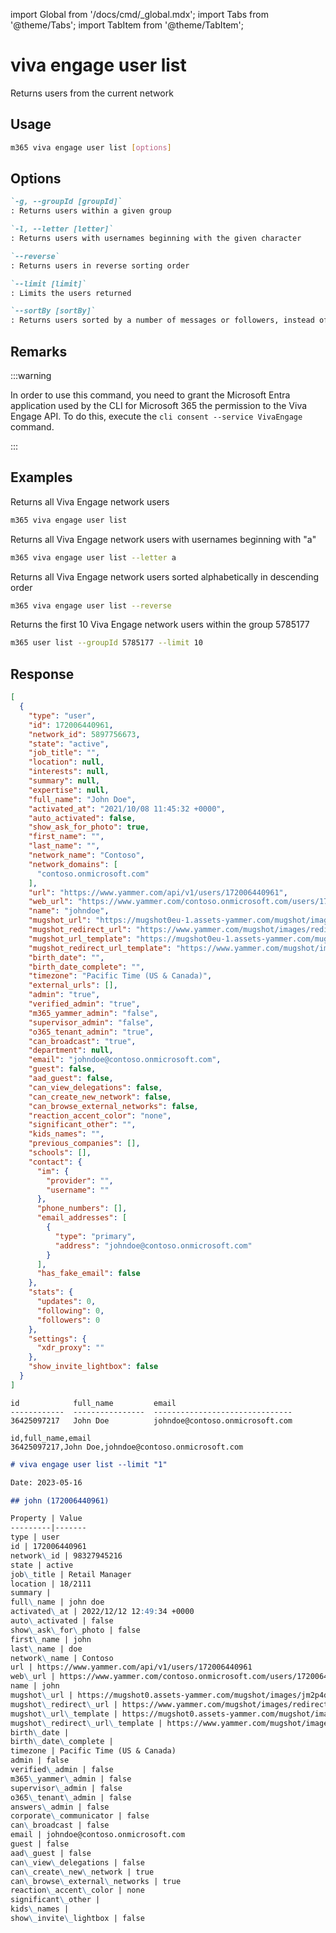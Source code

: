 <!-- DISCLAIMER: All secrets, passwords, and sensitive values in this document are examples only and not real credentials. -->
import Global from '/docs/cmd/_global.mdx';
import Tabs from '@theme/Tabs';
import TabItem from '@theme/TabItem';

# viva engage user list

Returns users from the current network

## Usage

```sh
m365 viva engage user list [options]
```

## Options

```md definition-list
`-g, --groupId [groupId]`
: Returns users within a given group

`-l, --letter [letter]`
: Returns users with usernames beginning with the given character

`--reverse`
: Returns users in reverse sorting order

`--limit [limit]`
: Limits the users returned

`--sortBy [sortBy]`
: Returns users sorted by a number of messages or followers, instead of the default behavior of sorting alphabetically. Allowed values are `messages,followers`
```

<Global />

## Remarks

:::warning

In order to use this command, you need to grant the Microsoft Entra application used by the CLI for Microsoft 365 the permission to the Viva Engage API. To do this, execute the `cli consent --service VivaEngage` command.

:::

## Examples
  
Returns all Viva Engage network users

```sh
m365 viva engage user list
```

Returns all Viva Engage network users with usernames beginning with "a"

```sh
m365 viva engage user list --letter a
```

Returns all Viva Engage network users sorted alphabetically in descending order

```sh
m365 viva engage user list --reverse
```

Returns the first 10 Viva Engage network users within the group 5785177

```sh
m365 user list --groupId 5785177 --limit 10
```

## Response

<Tabs>
  <TabItem value="JSON">

  ```json
  [
    {
      "type": "user",
      "id": 172006440961,
      "network_id": 5897756673,
      "state": "active",
      "job_title": "",
      "location": null,
      "interests": null,
      "summary": null,
      "expertise": null,
      "full_name": "John Doe",
      "activated_at": "2021/10/08 11:45:32 +0000",
      "auto_activated": false,
      "show_ask_for_photo": true,
      "first_name": "",
      "last_name": "",
      "network_name": "Contoso",
      "network_domains": [
        "contoso.onmicrosoft.com"
      ],
      "url": "https://www.yammer.com/api/v1/users/172006440961",
      "web_url": "https://www.yammer.com/contoso.onmicrosoft.com/users/172006440961",
      "name": "johndoe",
      "mugshot_url": "https://mugshot0eu-1.assets-yammer.com/mugshot/images/no_photo.png?P1=1668205841&P2=104&P3=1&P4=EXAMPLE_SECRET_VALUE_PLACEHOLDER&size=48x48",
      "mugshot_redirect_url": "https://www.yammer.com/mugshot/images/redirect/48x48/no_photo.png",
      "mugshot_url_template": "https://mugshot0eu-1.assets-yammer.com/mugshot/images/no_photo.png?P1=1668205841&P2=104&P3=1&P4=EXAMPLE_SECRET_VALUE_PLACEHOLDER&size={width}x{height}",
      "mugshot_redirect_url_template": "https://www.yammer.com/mugshot/images/redirect/{width}x{height}/no_photo.png",
      "birth_date": "",
      "birth_date_complete": "",
      "timezone": "Pacific Time (US & Canada)",
      "external_urls": [],
      "admin": "true",
      "verified_admin": "true",
      "m365_yammer_admin": "false",
      "supervisor_admin": "false",
      "o365_tenant_admin": "true",
      "can_broadcast": "true",
      "department": null,
      "email": "johndoe@contoso.onmicrosoft.com",
      "guest": false,
      "aad_guest": false,
      "can_view_delegations": false,
      "can_create_new_network": false,
      "can_browse_external_networks": false,
      "reaction_accent_color": "none",
      "significant_other": "",
      "kids_names": "",
      "previous_companies": [],
      "schools": [],
      "contact": {
        "im": {
          "provider": "",
          "username": ""
        },
        "phone_numbers": [],
        "email_addresses": [
          {
            "type": "primary",
            "address": "johndoe@contoso.onmicrosoft.com"
          }
        ],
        "has_fake_email": false
      },
      "stats": {
        "updates": 0,
        "following": 0,
        "followers": 0
      },
      "settings": {
        "xdr_proxy": ""
      },
      "show_invite_lightbox": false
    }
  ]
  ```

  </TabItem>
  <TabItem value="Text">

  ```text
  id            full_name         email
  ------------  ----------------  -------------------------------
  36425097217   John Doe          johndoe@contoso.onmicrosoft.com
  ```

  </TabItem>
  <TabItem value="CSV">

  ```csv
  id,full_name,email
  36425097217,John Doe,johndoe@contoso.onmicrosoft.com
  ```

  </TabItem>
  <TabItem value="Markdown">

  ```md
  # viva engage user list --limit "1"

  Date: 2023-05-16

  ## john (172006440961)

  Property | Value
  ---------|-------
  type | user
  id | 172006440961
  network\_id | 98327945216
  state | active
  job\_title | Retail Manager
  location | 18/2111
  summary |
  full\_name | john doe
  activated\_at | 2022/12/12 12:49:34 +0000
  auto\_activated | false
  show\_ask\_for\_photo | false
  first\_name | john
  last\_name | doe
  network\_name | Contoso
  url | https://www.yammer.com/api/v1/users/172006440961
  web\_url | https://www.yammer.com/contoso.onmicrosoft.com/users/172006440961
  name | john
  mugshot\_url | https://mugshot0.assets-yammer.com/mugshot/images/jm2p4dHNWgVr1Q1C5jbGvcmWqVM5W9Zj?P1=1684269325&P2=104&P3=1&P4=I\_DbxkwAcCq1cmFgxWINlSF3VQH9EqvZBvoYtOXAMPLE_SECRET_VALUE_PLACEHOLDER\_l0MyMUGAL2tcSHRy\_j0IvfrP3i4jkColZbiYmng\_4QseJC5y1G9fFn7mpPt2LN7-Qew\_ybxWJXEh6ABLAoCm9\_PmV7TuUt4M\_s-pKDZkQA6XAMPLE_SECRET_VALUE_PLACEHOLDER\_4\_T\_Ncp5OfYXGQXmZt3L5OhAlk2SpoYhdBYtQ&size=48x48
  mugshot\_redirect\_url | https://www.yammer.com/mugshot/images/redirect/48x48/jm2p4dHNWgVr1Q1C5jbGvcmWqVM5W9Zj
  mugshot\_url\_template | https://mugshot0.assets-yammer.com/mugshot/images/jm2p4dHNWgVr1Q1C5jbGvcmWqVM5W9Zj?P1=1684269325&P2=104&P3=1&P4=I\_DbxkwAcCq1cmFgxWINlSF3VQH9EqvZBvoYtOXAMPLE_SECRET_VALUE_PLACEHOLDER\_l0MyMUGAL2tcSHRy\_j0IvfrP3i4jkColZbiYmng\_4QseJC5y1G9fFn7mpPt2LN7-Qew\_ybxWJXEh6ABLAoCm9\_PmV7TuUt4M\_s-pKDZkQA6XAMPLE_SECRET_VALUE_PLACEHOLDER\_4\_T\_Ncp5OfYXGQXmZt3L5OhAlk2SpoYhdBYtQ&size={width}x{height}
  mugshot\_redirect\_url\_template | https://www.yammer.com/mugshot/images/redirect/{width}x{height}/jm2p4dHNWgVr1Q1C5jbGvcmWqVM5W9Zj
  birth\_date |
  birth\_date\_complete |
  timezone | Pacific Time (US & Canada)
  admin | false
  verified\_admin | false
  m365\_yammer\_admin | false
  supervisor\_admin | false
  o365\_tenant\_admin | false
  answers\_admin | false
  corporate\_communicator | false
  can\_broadcast | false
  email | johndoe@contoso.onmicrosoft.com
  guest | false
  aad\_guest | false
  can\_view\_delegations | false
  can\_create\_new\_network | true
  can\_browse\_external\_networks | true
  reaction\_accent\_color | none
  significant\_other |
  kids\_names |
  show\_invite\_lightbox | false
  ```

  </TabItem>
</Tabs>
